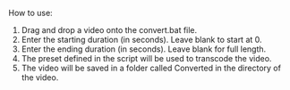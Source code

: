 How to use:

1. Drag and drop a video onto the convert.bat file.
2. Enter the starting duration (in seconds). Leave blank to start at 0.
3. Enter the ending duration (in seconds). Leave blank for full length.
4. The preset defined in the script will be used to transcode the video.
5. The video will be saved in a folder called Converted in the directory of the video.
